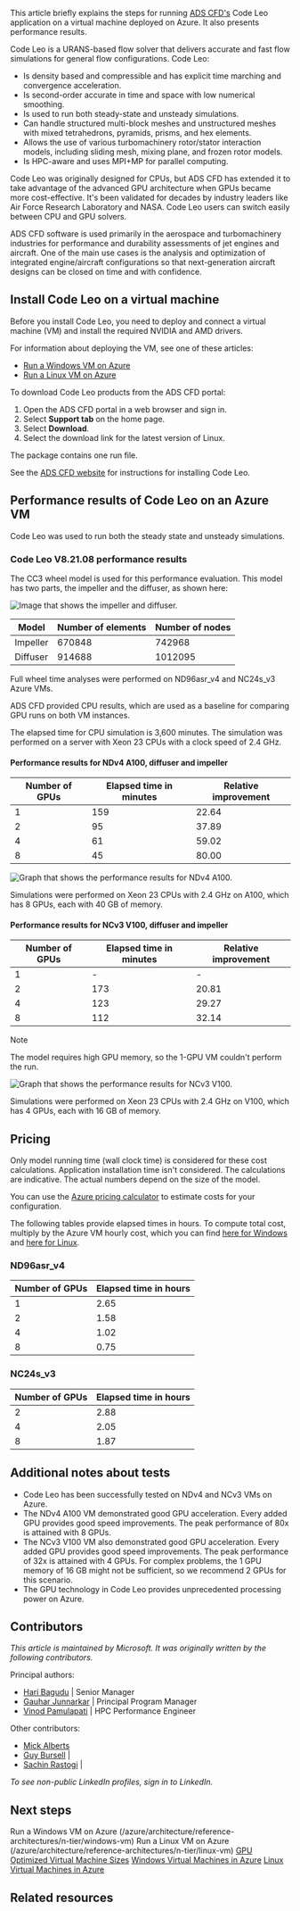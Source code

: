 This article briefly explains the steps for running [ADS CFD's](https://new.aerodynamic-solutions.com) Code Leo application on a virtual machine deployed on Azure. It also presents performance results.

Code Leo is a URANS-based flow solver that delivers accurate and fast flow simulations for general flow configurations. Code Leo:

- Is density based and compressible and has explicit time marching and convergence acceleration.
- Is second-order accurate in time and space with low numerical smoothing.
- Is used to run both steady-state and unsteady simulations.
- Can handle structured multi-block meshes and unstructured meshes with mixed tetrahedrons, pyramids, prisms, and hex elements.
- Allows the use of various turbomachinery rotor/stator interaction models, including sliding mesh, mixing plane, and frozen rotor models.
- Is HPC-aware and uses MPI+MP for parallel computing.

Code Leo was originally designed for CPUs, but ADS CFD has extended it to take advantage of the advanced GPU architecture when GPUs became more cost-effective. It's been validated for decades by industry leaders like Air Force Research Laboratory and NASA. Code Leo users can switch easily between CPU and GPU solvers.

ADS CFD software is used primarily in the aerospace and turbomachinery industries for performance and durability assessments of jet engines and aircraft. One of the main use cases is the analysis and optimization of integrated engine/aircraft configurations so that next-generation aircraft designs can be closed on time and with confidence.

## Install Code Leo on a virtual machine

Before you install Code Leo, you need to deploy and connect a virtual machine (VM) and install the required NVIDIA and AMD drivers.

For information about deploying the VM, see one of these articles:

- [Run a Windows VM on Azure](/azure/architecture/reference-architectures/n-tier/windows-vm)
- [Run a Linux VM on Azure](/azure/architecture/reference-architectures/n-tier/linux-vm)


To download Code Leo products from the ADS CFD portal:

1. Open the ADS CFD portal in a web browser and sign in.
1. Select **Support tab** on the home page.
1. Select **Download**.
1. Select the download link for the latest version of Linux.

The package contains one run file.

 See the [ADS CFD website](https://new.aerodynamic-solutions.com/support) for instructions for installing Code Leo.

## Performance results of Code Leo on an Azure VM

Code Leo was used to run both the steady state and unsteady simulations. 

### Code Leo V8.21.08 performance results

The CC3 wheel model is used for this performance evaluation. This model has two parts, the impeller and the diffuser, as shown here:

![Image that shows the impeller and diffuser.](media/impeller-diffuser.png)

|Model  |Number of elements |Number of nodes  |
|---------|---------|---------|
|Impeller     |   670848      |     742968    |
|Diffuser     |     914688    |     1012095    |

Full wheel time analyses were performed on ND96asr_v4 and NC24s_v3 Azure VMs.

ADS CFD provided CPU results, which are used as a baseline for comparing GPU runs on both VM instances.

The elapsed time for CPU simulation is 3,600 minutes. The simulation was performed on a server with Xeon 23 CPUs with a clock speed of 2.4 GHz.

#### Performance results for NDv4 A100, diffuser and impeller

|Number of GPUs |Elapsed time in minutes|Relative improvement  |
|---------|---------|---------|
|1     |    159     |22.64         |
|2     |       95  | 37.89        |
|4     |         61|  59.02       |
|8     |         45|   80.00      |

![Graph that shows the performance results for NDv4 A100.](media/improvement-nd-a100-v4.png)

Simulations were performed on Xeon 23 CPUs with 2.4 GHz on A100, which has 8 GPUs, each with 40 GB of memory.

#### Performance results for NCv3 V100, diffuser and impeller


|Number of GPUs |Elapsed time in minutes|Relative improvement  |
|---------|---------|---------|
|1     |    -     |-        |
|2     |   173      |  20.81       |
|4     |   123      |  29.27      |
|8     |   112      |  32.14     |

> [!NOTE]
> The model requires high GPU memory, so the 1-GPU VM couldn't perform the run.

![Graph that shows the performance results for NCv3 V100.](media/improvement-ncv3-v100.png) 

Simulations were performed on Xeon 23 CPUs with 2.4 GHz on V100, which has 4 GPUs, each with 16 GB of memory.

## Pricing

Only model running time (wall clock time) is considered for these cost calculations. Application installation time isn't considered. The calculations are indicative. The actual numbers depend on the size of the model.

You can use the [Azure pricing calculator](https://azure.microsoft.com/pricing/calculator) to estimate costs for your configuration.

The following tables provide elapsed times in hours. To compute total cost, multiply by the Azure VM hourly cost, which you can find [here for Windows](https://azure.microsoft.com/pricing/details/virtual-machines/windows/#pricing) and [here for Linux](https://azure.microsoft.com/pricing/details/virtual-machines/linux/#pricing).

### ND96asr_v4

|Number of GPUs  |Elapsed time in hours  |
|---------|---------|
|1  |2.65         |  
|2     |1.58         |  
|4     | 1.02        |  
|8      | 0.75        | 

### NC24s_v3


|Number of GPUs  |Elapsed time in hours  |
|---------|---------|
|2 | 2.88      | 
|4    | 2.05        |  
|8      |  1.87      |  

## Additional notes about tests

- Code Leo has been successfully tested on NDv4 and NCv3 VMs on Azure.
- The NDv4 A100 VM demonstrated good GPU acceleration. Every added GPU provides good speed improvements. The peak performance of 80x is attained with 8 GPUs.
- The NCv3 V100 VM also demonstrated good GPU acceleration. Every added GPU provides good speed improvements. The peak performance of 32x is attained with 4 GPUs. For complex problems, the 1 GPU memory of 16 GB might not be sufficient, so we recommend 2 GPUs for this scenario.
- The GPU technology in Code Leo provides unprecedented processing power on Azure.

## Contributors

*This article is maintained by Microsoft. It was originally written by the following contributors.*

Principal authors:

- [Hari Bagudu](https://www.linkedin.com/in/hari-bagudu-88732a19) | Senior Manager
- [Gauhar Junnarkar](https://www.linkedin.com/in/gauharjunnarkar) | Principal Program Manager
- [Vinod Pamulapati](https://www.linkedin.com/in/vinod-reddy-20481a104) | HPC Performance Engineer

Other contributors:

- [Mick Alberts]() 
- [Guy Bursell]() |
- [Sachin Rastogi]() |

*To see non-public LinkedIn profiles, sign in to LinkedIn.*

## Next steps

Run a Windows VM on Azure (/azure/architecture/reference-architectures/n-tier/windows-vm)
Run a Linux VM on Azure (/azure/architecture/reference-architectures/n-tier/linux-vm)
[GPU Optimized Virtual Machine Sizes](/azure/virtual-machines/sizes-gpu)
[Windows Virtual Machines in Azure](/azure/virtual-machines/windows/overview)
[Linux Virtual Machines in Azure](/azure/virtual-machines/linux/overview)

## Related resources
